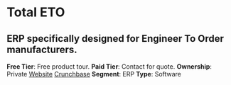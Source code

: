 # Total ETO

## ERP specifically designed for Engineer To Order manufacturers.

**Free Tier**: Free product tour.
**Paid Tier**: Contact for quote.
**Ownership**: Private
[Website](https://totaleto.com/)
[Crunchbase](https://www.crunchbase.com/organization/total-eto)
**Segment**: ERP
**Type**: Software
